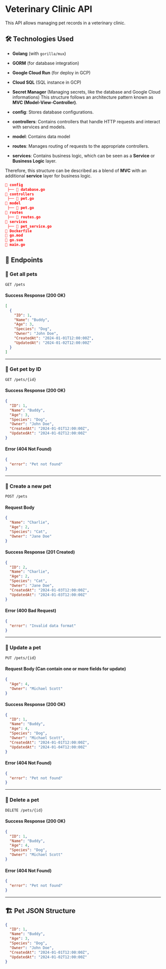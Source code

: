 # Veterinary Clinic API

This API allows managing pet records in a veterinary clinic.

## 🛠 Technologies Used
- **Golang** (with `gorilla/mux`)
- **GORM** (for database integration)
- **Google Cloud Run** (for deploy in GCP)
- **Cloud SQL** (SQL instance in GCP)
- **Secret Manager** (Managing secrets, like the database and Google Cloud informations)
This structure follows an architecture pattern known as **MVC (Model-View-Controller)**.

- **config**: Stores database configurations.
- **controllers**: Contains controllers that handle HTTP requests and interact with services and models.
- **model**: Contains data model
- **routes**: Manages routing of requests to the appropriate controllers.
- **services**: Contains business logic, which can be seen as a **Service** or **Business Logic** layer.




Therefore, this structure can be described as a blend of **MVC** with an additional **service** layer for business logic.

```json
📂 config
 ├── 📄 database.go
📂 controllers
 ├── 📄 pet.go
📂 model
 ├── 📄 pet.go
📂 routes
 ├── 📄 routes.go
📂 services
 ├── 📄 pet_service.go
📄 Dockerfile
📄 go.mod
📄 go.sum
📄 main.go
```



## 📌 Endpoints

### 🔹 Get all pets
`GET /pets`
#### **Success Response (200 OK)**
```json
[
  {
    "ID": 1,
    "Name": "Buddy",
    "Age": 3,
    "Species": "Dog",
    "Owner": "John Doe",
    "CreatedAt": "2024-01-01T12:00:00Z",
    "UpdatedAt": "2024-01-02T12:00:00Z"
  }
]
```

---

### 🔹 Get pet by ID
`GET /pets/{id}`
#### **Success Response (200 OK)**
```json
{
  "ID": 1,
  "Name": "Buddy",
  "Age": 3,
  "Species": "Dog",
  "Owner": "John Doe",
  "CreatedAt": "2024-01-01T12:00:00Z",
  "UpdatedAt": "2024-01-02T12:00:00Z"
}
```
#### **Error (404 Not Found)**
```json
{
  "error": "Pet not found"
}
```

---

### 🔹 Create a new pet
`POST /pets`
#### **Request Body**
```json
{
  "Name": "Charlie",
  "Age": 2,
  "Species": "Cat",
  "Owner": "Jane Doe"
}
```
#### **Success Response (201 Created)**
```json
{
  "ID": 2,
  "Name": "Charlie",
  "Age": 2,
  "Species": "Cat",
  "Owner": "Jane Doe",
  "CreatedAt": "2024-01-03T12:00:00Z",
  "UpdatedAt": "2024-01-03T12:00:00Z"
}
```
#### **Error (400 Bad Request)**
```json
{
  "error": "Invalid data format"
}
```

---

### 🔹 Update a pet
`PUT /pets/{id}`
#### **Request Body** (Can contain one or more fields for update)
```json
{
  "Age": 4,
  "Owner": "Michael Scott"
}
```
#### **Success Response (200 OK)**
```json
{
  "ID": 1,
  "Name": "Buddy",
  "Age": 4,
  "Species": "Dog",
  "Owner": "Michael Scott",
  "CreatedAt": "2024-01-01T12:00:00Z",
  "UpdatedAt": "2024-01-04T12:00:00Z"
}
```
#### **Error (404 Not Found)**
```json
{
  "error": "Pet not found"
}
```

---

### 🔹 Delete a pet
`DELETE /pets/{id}`
#### **Success Response (200 OK)**
```json
{
  "ID": 1,
  "Name": "Buddy",
  "Age": 4,
  "Species": "Dog",
  "Owner": "Michael Scott"
}
```
#### **Error (404 Not Found)**
```json
{
  "error": "Pet not found"
}
```

---

## 🏗 Pet JSON Structure
```json
{
  "ID": 1,
  "Name": "Buddy",
  "Age": 3,
  "Species": "Dog",
  "Owner": "John Doe",
  "CreatedAt": "2024-01-01T12:00:00Z",
  "UpdatedAt": "2024-01-02T12:00:00Z"
}
```
